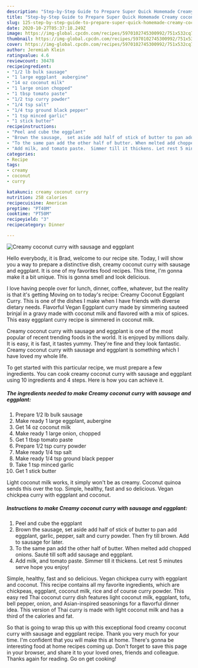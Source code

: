 ```yaml
---
description: "Step-by-Step Guide to Prepare Super Quick Homemade Creamy coconut curry with sausage and eggplant"
title: "Step-by-Step Guide to Prepare Super Quick Homemade Creamy coconut curry with sausage and eggplant"
slug: 125-step-by-step-guide-to-prepare-super-quick-homemade-creamy-coconut-curry-with-sausage-and-eggplant
date: 2020-10-27T05:37:18.249Z
image: https://img-global.cpcdn.com/recipes/5970102745300992/751x532cq70/creamy-coconut-curry-with-sausage-and-eggplant-recipe-main-photo.jpg
thumbnail: https://img-global.cpcdn.com/recipes/5970102745300992/751x532cq70/creamy-coconut-curry-with-sausage-and-eggplant-recipe-main-photo.jpg
cover: https://img-global.cpcdn.com/recipes/5970102745300992/751x532cq70/creamy-coconut-curry-with-sausage-and-eggplant-recipe-main-photo.jpg
author: Jeremiah Klein
ratingvalue: 4.6
reviewcount: 30478
recipeingredient:
- "1/2 lb bulk sausage"
- "1 large eggplant  aubergine"
- "14 oz coconut milk"
- "1 large onion chopped"
- "1 tbsp tomato paste"
- "1/2 tsp curry powder"
- "1/4 tsp salt"
- "1/4 tsp ground black pepper"
- "1 tsp minced garlic"
- "1 stick butter"
recipeinstructions:
- "Peel and cube the eggplant"
- "Brown the sausage,  set aside add half of stick of butter to pan add eggplant, garlic, pepper, salt and curry powder. Then fry till brown. Add to sausage for later."
- "To the same pan add the other half of butter. When melted add chopped onions. Sauté till soft add sausage and eggplant."
- "Add milk, and tomato paste.  Simmer till it thickens. Let rest 5 minutes serve hope you enjoy!"
categories:
- Recipe
tags:
- creamy
- coconut
- curry

katakunci: creamy coconut curry 
nutrition: 258 calories
recipecuisine: American
preptime: "PT40M"
cooktime: "PT50M"
recipeyield: "3"
recipecategory: Dinner

---
```



![Creamy coconut curry with sausage and eggplant](https://img-global.cpcdn.com/recipes/5970102745300992/751x532cq70/creamy-coconut-curry-with-sausage-and-eggplant-recipe-main-photo.jpg)

Hello everybody, it is Brad, welcome to our recipe site. Today, I will show you a way to prepare a distinctive dish, creamy coconut curry with sausage and eggplant. It is one of my favorites food recipes. This time, I'm gonna make it a bit unique. This is gonna smell and look delicious.

I love having people over for lunch, dinner, coffee, whatever, but the reality is that it&#39;s getting Moving on to today&#39;s recipe: Creamy Coconut Eggplant Curry. This is one of the dishes I make when I have friends with diverse dietary needs. Flavorful Vegan Eggplant curry made by simmering sauteed brinjal in a gravy made with coconut milk and flavored with a mix of spices. This easy eggplant curry recipe is simmered in coconut milk.

Creamy coconut curry with sausage and eggplant is one of the most popular of recent trending foods in the world. It is enjoyed by millions daily. It is easy, it is fast, it tastes yummy. They're fine and they look fantastic. Creamy coconut curry with sausage and eggplant is something which I have loved my whole life.


To get started with this particular recipe, we must prepare a few ingredients. You can cook creamy coconut curry with sausage and eggplant using 10 ingredients and 4 steps. Here is how you can achieve it.

<!--inarticleads1-->

##### The ingredients needed to make Creamy coconut curry with sausage and eggplant:

1. Prepare 1/2 lb bulk sausage
1. Make ready 1 large eggplant,  aubergine
1. Get 14 oz coconut milk
1. Make ready 1 large onion, chopped
1. Get 1 tbsp tomato paste
1. Prepare 1/2 tsp curry powder
1. Make ready 1/4 tsp salt
1. Make ready 1/4 tsp ground black pepper
1. Take 1 tsp minced garlic
1. Get 1 stick butter


Light coconut milk works, it simply won&#39;t be as creamy. Coconut quinoa sends this over the top. Simple, healthy, fast and so delicious. Vegan chickpea curry with eggplant and coconut. 

<!--inarticleads2-->

##### Instructions to make Creamy coconut curry with sausage and eggplant:

1. Peel and cube the eggplant
1. Brown the sausage,  set aside add half of stick of butter to pan add eggplant, garlic, pepper, salt and curry powder. Then fry till brown. Add to sausage for later.
1. To the same pan add the other half of butter. When melted add chopped onions. Sauté till soft add sausage and eggplant.
1. Add milk, and tomato paste.  Simmer till it thickens. Let rest 5 minutes serve hope you enjoy!


Simple, healthy, fast and so delicious. Vegan chickpea curry with eggplant and coconut. This recipe contains all my favorite ingredients, which are chickpeas, eggplant, coconut milk, rice and of course curry powder. This easy red Thai coconut curry dish features light coconut milk, eggplant, tofu, bell pepper, onion, and Asian-inspired seasonings for a flavorful dinner idea. This version of Thai curry is made with light coconut milk and has a third of the calories and fat. 

So that is going to wrap this up with this exceptional food creamy coconut curry with sausage and eggplant recipe. Thank you very much for your time. I'm confident that you will make this at home. There's gonna be interesting food at home recipes coming up. Don't forget to save this page in your browser, and share it to your loved ones, friends and colleague. Thanks again for reading. Go on get cooking!
